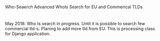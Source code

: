 Who-Seaerch
Advanced WhoIs Search for EU and Commerical TLDs
# 
May 2018: 
Who Is search in progress. Until it is possible to search few commercial tld-s. Planing to add more tld from EU.
This is processing class for Django application.
